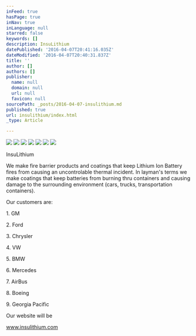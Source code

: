 ```yaml
---
inFeed: true
hasPage: true
inNav: true
inLanguage: null
starred: false
keywords: []
description: InsuLithium
datePublished: '2016-04-07T20:41:16.035Z'
dateModified: '2016-04-07T20:40:31.837Z'
title: ''
author: []
authors: []
publisher:
  name: null
  domain: null
  url: null
  favicon: null
sourcePath: _posts/2016-04-07-insulithium.md
published: true
url: insulithium/index.html
_type: Article

---
```

![](https://the-grid-user-content.s3-us-west-2.amazonaws.com/f76b6d86-d56f-4b28-a0dc-384fe104978c.jpg)
![](https://the-grid-user-content.s3-us-west-2.amazonaws.com/9bbf6f15-6279-463d-93b3-17be0d33b041.jpg)
![](https://the-grid-user-content.s3-us-west-2.amazonaws.com/9b2576ed-a6f4-4599-a57f-5fc9ce1bc9ff.jpg)
![](https://the-grid-user-content.s3-us-west-2.amazonaws.com/5ba32f6e-4ece-4b09-8c3b-f190f36ec516.jpg)
![](https://the-grid-user-content.s3-us-west-2.amazonaws.com/0e8bebf6-f565-4979-a043-967925f0f2b9.jpg)
![](https://the-grid-user-content.s3-us-west-2.amazonaws.com/e3de1b77-3658-4a45-8eb1-debf6b95ea30.jpg)
![](https://the-grid-user-content.s3-us-west-2.amazonaws.com/a376d2d4-4f13-45d3-b603-6ee3e20f238f.jpg)

InsuLithium

We make fire barrier products and coatings that keep Lithium Ion Battery fires from causing an uncontrolable thermal incident. In layman's terms we make coatings that keep batteries from burning thru containers and causing damage to the surrounding environment (cars, trucks, transportation containers). 

Our customers are:

1\. GM

2\. Ford

3\. Chrysler

4\. VW

5\. BMW

6\. Mercedes

7\. AirBus

8\. Boeing

9\. Georgia Pacific

Our website will be 

www.insulithium.com